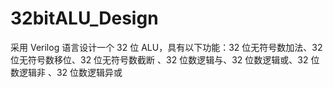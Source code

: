 # 32bitALU_Design
采用 Verilog 语言设计一个 32 位 ALU，具有以下功能：32 位无符号数加法、32 位无符号数移位、32 位无符号数截断 、32 位数逻辑与、32 位数逻辑或、32 位数逻辑非 、32 位数逻辑异或
